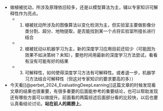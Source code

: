 - 做植被扰动，所涉及原理依旧较多，还是以模型算法为主，辅以专家知识可解释性作为亮点。
	- 1. 植被扰动所涉及的图像算法以变化检测为主，但实验室主要做影像分类分割、超分、地物提取，是否能找到某一个点将实验室所擅长进行结合
	- 2. 植被扰动以机器学习为主，新的深度学习应用目前还较少（可能因为效果不如决策树？未知），要抢时间用最新的深度学习方法尝试，看看有没有可能有好的结果
	- 3. 可解释性，如何使得深度学习方法有可解释性。或者退一步，机器学习方法结合可解释性（但这对专家知识的要求要高的多））
- 今天看[[@perbet_2024_EvaluatingDeepLearning]]这篇文章的时候发现看文章的结果也很重要，有很多重要的后面能参考的重要结论，也可以帮助发现还有哪些方面可以做提升。前面看的两篇综述后面部分看的比较快，以后也要认真看结论讨论。**站在前人的肩膀上**。